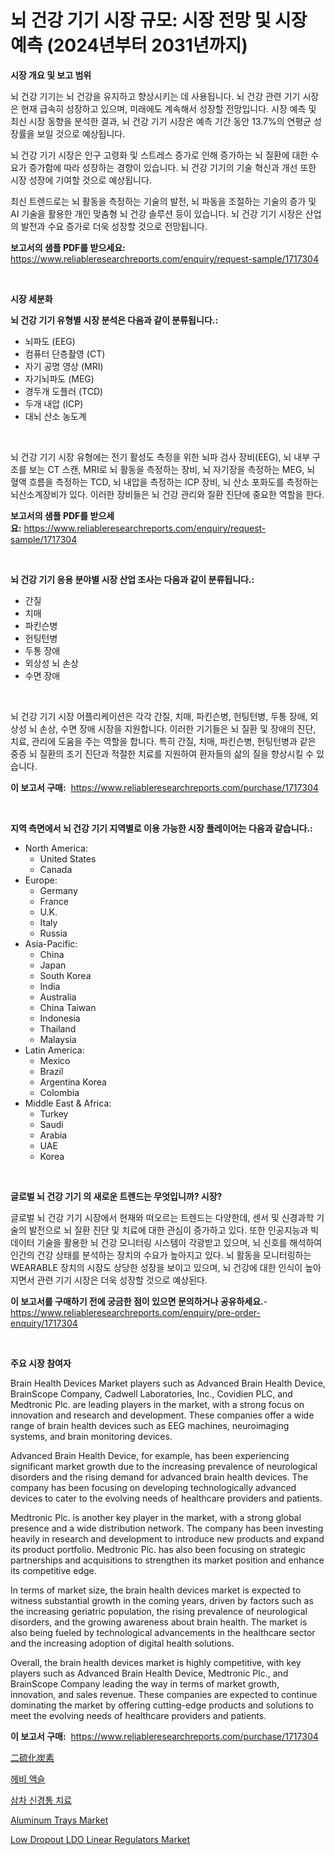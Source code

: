 <p><h1>뇌 건강 기기 시장 규모: 시장 전망 및 시장 예측 (2024년부터 2031년까지)</h1></p><p><strong>시장 개요 및 보고 범위</strong></p>
<p><p>뇌 건강 기기는 뇌 건강을 유지하고 향상시키는 데 사용됩니다. 뇌 건강 관련 기기 시장은 현재 급속히 성장하고 있으며, 미래에도 계속해서 성장할 전망입니다. 시장 예측 및 최신 시장 동향을 분석한 결과, 뇌 건강 기기 시장은 예측 기간 동안 13.7%의 연평균 성장률을 보일 것으로 예상됩니다.</p><p>뇌 건강 기기 시장은 인구 고령화 및 스트레스 증가로 인해 증가하는 뇌 질환에 대한 수요가 증가함에 따라 성장하는 경향이 있습니다. 뇌 건강 기기의 기술 혁신과 개선 또한 시장 성장에 기여할 것으로 예상됩니다.</p><p>최신 트렌드로는 뇌 활동을 측정하는 기술의 발전, 뇌 파동을 조절하는 기술의 증가 및 AI 기술을 활용한 개인 맞춤형 뇌 건강 솔루션 등이 있습니다. 뇌 건강 기기 시장은 산업의 발전과 수요 증가로 더욱 성장할 것으로 전망됩니다.</p></p>
<p><strong>보고서의 샘플 PDF를 받으세요:</strong> <a href="https://www.reliableresearchreports.com/enquiry/request-sample/1717304">https://www.reliableresearchreports.com/enquiry/request-sample/1717304</a></p>
<p>&nbsp;</p>
<p><strong>시장 세분화</strong></p>
<p><strong>뇌 건강 기기 유형별 시장 분석은 다음과 같이 분류됩니다.:</strong></p>
<p><ul><li>뇌파도 (EEG)</li><li>컴퓨터 단층촬영 (CT)</li><li>자기 공명 영상 (MRI)</li><li>자기뇌파도 (MEG)</li><li>경두개 도플러 (TCD)</li><li>두개 내압 (ICP)</li><li>대뇌 산소 농도계</li></ul></p>
<p>&nbsp;</p>
<p><p>뇌 건강 기기 시장 유형에는 전기 활성도 측정을 위한 뇌파 검사 장비(EEG), 뇌 내부 구조를 보는 CT 스캔, MRI로 뇌 활동을 측정하는 장비, 뇌 자기장을 측정하는 MEG, 뇌 혈액 흐름을 측정하는 TCD, 뇌 내압을 측정하는 ICP 장비, 뇌 산소 포화도를 측정하는 뇌산소계장비가 있다. 이러한 장비들은 뇌 건강 관리와 질환 진단에 중요한 역할을 한다.</p></p>
<p><strong>보고서의 샘플 PDF를 받으세요:</strong>&nbsp;<a href="https://www.reliableresearchreports.com/enquiry/request-sample/1717304">https://www.reliableresearchreports.com/enquiry/request-sample/1717304</a></p>
<p>&nbsp;</p>
<p><strong> 뇌 건강 기기 응용 분야별 시장 산업 조사는 다음과 같이 분류됩니다.:</strong></p>
<p><ul><li>간질</li><li>치매</li><li>파킨슨병</li><li>헌팅턴병</li><li>두통 장애</li><li>외상성 뇌 손상</li><li>수면 장애</li></ul></p>
<p>&nbsp;</p>
<p><p>뇌 건강 기기 시장 어플리케이션은 각각 간질, 치매, 파킨슨병, 헌팅턴병, 두통 장애, 외상성 뇌 손상, 수면 장애 시장을 지원합니다. 이러한 기기들은 뇌 질환 및 장애의 진단, 치료, 관리에 도움을 주는 역할을 합니다. 특히 간질, 치매, 파킨슨병, 헌팅턴병과 같은 중증 뇌 질환의 조기 진단과 적절한 치료를 지원하여 환자들의 삶의 질을 향상시킬 수 있습니다.</p></p>
<p><strong>이 보고서 구매:</strong>&nbsp; <a href="https://www.reliableresearchreports.com/purchase/1717304">https://www.reliableresearchreports.com/purchase/1717304</a></p>
<p>&nbsp;</p>
<p><strong>지역 측면에서 뇌 건강 기기 지역별로 이용 가능한 시장 플레이어는 다음과 같습니다.:</strong></p>
<p><ul>
    <li>
        North America:
        <ul>
            <li>United States</li>
            <li>Canada</li>
        </ul>
    </li>
    <li>
        Europe:
        <ul>
            <li>Germany</li>
            <li>France</li>
            <li>U.K.</li>
            <li>Italy</li>
            <li>Russia</li>
        </ul>
    </li>
    <li>
        Asia-Pacific:
        <ul>
            <li>China</li>
            <li>Japan</li>
            <li>South Korea</li>
            <li>India</li>
            <li>Australia</li>
            <li>China Taiwan</li>
            <li>Indonesia</li>
            <li>Thailand</li>
            <li>Malaysia</li>
        </ul>
    </li>
    <li>
        Latin America:
        <ul>
            <li>Mexico</li>
            <li>Brazil</li>
            <li>Argentina Korea</li>
            <li>Colombia</li>
        </ul>
    </li>
    <li>
        Middle East & Africa:
        <ul>
            <li>Turkey</li>
            <li>Saudi</li>
            <li>Arabia</li>
            <li>UAE</li>
            <li>Korea</li>
        </ul>
    </li>
    </ul></p>
<p>&nbsp;</p>
<p><strong>글로벌 뇌 건강 기기 의 새로운 트렌드는 무엇입니까? 시장?</strong></p>
<p><p>글로벌 뇌 건강 기기 시장에서 현재와 떠오르는 트렌드는 다양한데, 센서 및 신경과학 기술의 발전으로 뇌 질환 진단 및 치료에 대한 관심이 증가하고 있다. 또한 인공지능과 빅데이터 기술을 활용한 뇌 건강 모니터링 시스템이 각광받고 있으며, 뇌 신호를 해석하여 인간의 건강 상태를 분석하는 장치의 수요가 높아지고 있다. 뇌 활동을 모니터링하는 WEARABLE 장치의 시장도 상당한 성장을 보이고 있으며, 뇌 건강에 대한 인식이 높아지면서 관련 기기 시장은 더욱 성장할 것으로 예상된다.</p></p>
<p><strong>이 보고서를 구매하기 전에 궁금한 점이 있으면 문의하거나 공유하세요.</strong>- <a href="https://www.reliableresearchreports.com/enquiry/pre-order-enquiry/1717304">https://www.reliableresearchreports.com/enquiry/pre-order-enquiry/1717304</a></p>
<p>&nbsp;</p>
<p><strong>주요 시장 참여자</strong></p>
<p><p>Brain Health Devices Market players such as Advanced Brain Health Device, BrainScope Company, Cadwell Laboratories, Inc., Covidien PLC, and Medtronic Plc. are leading players in the market, with a strong focus on innovation and research and development. These companies offer a wide range of brain health devices such as EEG machines, neuroimaging systems, and brain monitoring devices.</p><p>Advanced Brain Health Device, for example, has been experiencing significant market growth due to the increasing prevalence of neurological disorders and the rising demand for advanced brain health devices. The company has been focusing on developing technologically advanced devices to cater to the evolving needs of healthcare providers and patients.</p><p>Medtronic Plc. is another key player in the market, with a strong global presence and a wide distribution network. The company has been investing heavily in research and development to introduce new products and expand its product portfolio. Medtronic Plc. has also been focusing on strategic partnerships and acquisitions to strengthen its market position and enhance its competitive edge.</p><p>In terms of market size, the brain health devices market is expected to witness substantial growth in the coming years, driven by factors such as the increasing geriatric population, the rising prevalence of neurological disorders, and the growing awareness about brain health. The market is also being fueled by technological advancements in the healthcare sector and the increasing adoption of digital health solutions.</p><p>Overall, the brain health devices market is highly competitive, with key players such as Advanced Brain Health Device, Medtronic Plc., and BrainScope Company leading the way in terms of market growth, innovation, and sales revenue. These companies are expected to continue dominating the market by offering cutting-edge products and solutions to meet the evolving needs of healthcare providers and patients.</p></p>
<p><strong>이 보고서 구매:</strong>&nbsp;&nbsp;<a href="https://www.reliableresearchreports.com/purchase/1717304">https://www.reliableresearchreports.com/purchase/1717304</a></p>
<p><p><a href="https://github.com/oqxogxyvqe90775/Market-Research-Report-List-1/blob/main/48930394940.md">二硫化炭素</a></p><p><a href="https://github.com/lzrvbyqzftro57/Market-Research-Report-List-1/blob/main/86681584507.md">헤비 액슬</a></p><p><a href="https://github.com/vs019sa3m8x/Market-Research-Report-List-1/blob/main/43569314508.md">삼차 신경통 치료</a></p><p><a href="https://github.com/mauripalmi/Market-Research-Report-List-2/blob/main/aluminum-trays-market.md">Aluminum Trays Market</a></p><p><a href="https://issuu.com/reportprime-2/docs/low-dropout-ldo-linear-regulators-market-size-2030">Low Dropout LDO Linear Regulators Market</a></p></p>

